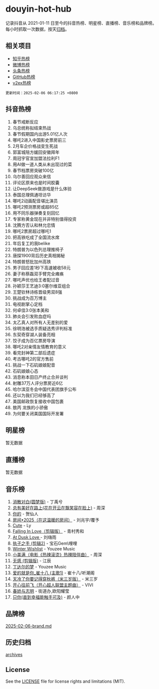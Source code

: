 # douyin-hot-hub

记录抖音从 2021-01-11 日至今的抖音热榜、明星榜、直播榜、音乐榜和品牌榜。每小时抓取一次数据，按天[归档](archives)。

## 相关项目

- [知乎热榜](https://github.com/lonnyzhang423/zhihu-hot-hub)
- [微博热榜](https://github.com/lonnyzhang423/weibo-hot-hub)
- [头条热榜](https://github.com/lonnyzhang423/toutiao-hot-hub)
- [GitHub热榜](https://github.com/lonnyzhang423/github-hot-hub)
- [v2ex热榜](https://github.com/lonnyzhang423/v2ex-hot-hub)


`更新时间：2025-02-06 06:17:25 +0800`

## 抖音热榜

1. 春节戒断反应
1. 乌总统称拟结束热战
1. 春节假期国内出游5.01亿人次
1. 哪吒2进入中国影史票房前三
1. 2月车企价格战变生死战
1. 郭富城陪方媛回安徽拜年
1. 周冠宇官宣加盟法拉利F1
1. 用AI做一道人类从未出现过的菜
1. 春节档票房突破100亿
1. 乌尔善回应观众来信
1. 评论区原来也是时间胶囊
1. 让DeepSeek做游戏是什么体验
1. 泰国总理佩通坦访华
1. 哪吒2动画配音堪比演员
1. 哪吒2预测票房或超85亿
1. 用不同乐器弹奏复刻回忆
1. 专家称黄金现在并非特别值得投资
1. 沈腾方否认和林允恋情
1. 哪吒2票房超过哪吒1
1. 把高铁吃成了全国流水席
1. 年后复工的我belike
1. 特朗普为以色列总理推椅子
1. 唐探1900背后历史真相揭秘
1. 特朗普怒批加州高铁
1. 男子回应差1秒下高速被收58元
1. 妻子称蔡磊双手臂完全瘫痪
1. 哪吒声优也给王者配过音
1. 孙颖莎王艺迪3:0塞尔维亚组合
1. 王楚钦林诗栋晋级男双8强
1. 挑战成为百万博主
1. 电视剧掌心定档
1. 何卓佳3:0张本美和
1. 肺炎会引发败血症吗
1. 太乙真人对所有人无差别的爱
1. 徐明浩被选手质疑选秀评判标准
1. 东契奇穿湖人装备亮相
1. 饺子成为百亿票房导演
1. 哪吒2对亲情友情教育的意义
1. 看完封神第二部后遗症
1. 考古哪吒2的官方售前
1. 挑战一下石矶娘娘配音
1. 石矶娘娘心态
1. 消息称本田日产终止合并谈判
1. 射雕37万人评分票房近6亿
1. 哈尔滨亚冬会中国代表团旗手公布
1. 还以为我们已经够高了
1. 美国邮政恢复接收中国包裹
1. 敖丙 龙族的小骄傲
1. 为何要关闭美国国际开发署

## 明星榜

暂无数据

## 直播榜

暂无数据

## 音乐榜

1. [消散对白(圆梦版)](https://sf5-hl-cdn-tos.douyinstatic.com/obj/tos-cn-ve-2774/og4jB5I5IizzoZVAAAzWgBMAsMDWoArfwBOiFs) - 丁禹兮
1. [总有美好在路上(花在开云在飘笑容在脸上)](https://sf5-hl-cdn-tos.douyinstatic.com/obj/tos-cn-ve-2774/oU5u7NwtfBIvaNhoQBszOvAlRiAoiWAVVyBMq4) - 周深
1. [你的](https://sf5-hl-cdn-tos.douyinstatic.com/obj/tos-cn-ve-2774/oYuIeKf42jB7sEV6B2upMdpYAgfrQWj0FeRegh) - 贺仙人
1. [房间•2025（在这温暖的房间）](https://sf5-hl-cdn-tos.douyinstatic.com/obj/tos-cn-ve-2774/oMzJcnT8BgIetASeBfwfEeBQVNfACiCifhfZP7g) - 刘兆宇/覆予
1. [Cute](https://sf5-hl-cdn-tos.douyinstatic.com/obj/tos-cn-ve-2774/o4IbIzHWKAAB4wsS5qMBRiiAlEBGTpQRNfFvuo) - Ly
1. [Falling In Love（剪辑版）](https://sf5-hl-cdn-tos.douyinstatic.com/obj/tos-cn-ve-2774/o8ajpA8zzgBPahbBIO8AcKGBLJezFCRd1wfP9f) - 青村秀和
1. [ At Dusk  Love ](https://sf5-hl-cdn-tos.douyinstatic.com/obj/tos-cn-ve-2774/o8CrpCf5CaYgI4ZrtQgMQAFEfuGqNnRSDQAPBc) - 刘嗨雨
1. [执子之手 (剪辑2)](https://sf5-hl-cdn-tos.douyinstatic.com/obj/tos-cn-ve-2774/oUoZLQjCc31XzqsBnBQUNgeKtYPBcgbFDwtfcu) - 宝石Gem\哩哩
1. [Winter Wishlist](https://sf5-hl-cdn-tos.douyinstatic.com/obj/tos-cn-ve-2774/oIIgUOeamCFCVAzxN6MFRLIBlLGpUqQxeeHrLE) - Youzee Music
1. [小美满（电影《热辣滚烫》热辣陪伴曲）](https://sf5-hl-cdn-tos.douyinstatic.com/obj/tos-cn-ve-2774/o0GAn2lSgfZIDUgtevCGDQYnFg4CwnrBaxbTZL) - 周深
1. [无感 (剪辑版)](https://sf5-hl-cdn-tos.douyinstatic.com/obj/tos-cn-ve-2774/o0eIsUzJBDlQaQFC5OFlgbMEZC1TFYBftOBn6p) - 江辰
1. [丁达尔的梦](https://sf5-hl-cdn-tos.douyinstatic.com/obj/tos-cn-ve-2774/oMU3WirUZBVQkAC9ccG5P2IQirziZM2RTInUY) - Youzee Music
1. [爱的就是你_崔十八 (主歌1)](https://sf5-hl-cdn-tos.douyinstatic.com/obj/tos-cn-ve-2774/oI5BO5DhFZ6UTcNCnZaOCBLtZ7WIMQGfgnXf5E) - 崔十八/听潮阁
1. [天冷了你要记得穿秋裤（米三岁版）](https://sf5-hl-cdn-tos.douyinstatic.com/obj/tos-cn-ve-2774/oQlIwVIDWiZ6BQilAorS7MA0AgCkQDvcZAdm1) - 米三岁
1. [开心往前飞（开心超人联盟主题曲）](https://sf5-hl-cdn-tos.douyinstatic.com/obj/tos-cn-ve-2774/9d8fb7c82cf1421fb93a9fe925275e0a) - VIVI
1. [春娇与志明](https://sf5-hl-cdn-tos.douyinstatic.com/obj/tos-cn-ve-2774/e530d8fceb7044b39707d7f9ff54add1) - 街道办,欧阳耀莹
1. [只你(直到幸福能触手可及)](https://sf5-hl-cdn-tos.douyinstatic.com/obj/tos-cn-ve-2774/o0lBkRDzFTeaVSUz3ZZSCBVtZ5DIMQGfgmEAuE) - 颜人中

## 品牌榜

[2025-02-06-brand.md](archives/2025-02-06-brand.md)

## 历史归档

[archives](archives)

## License

See the [LICENSE](LICENSE) file for license rights and limitations (MIT).
